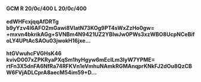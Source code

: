 #### GCM R 20/0c/400 L 20/0c/400
**edWHFcxjqqAfDRTg**<br/>**b9yYzv4I6AFO2mGawi8VlatN73KOg9PT4sWxZzHo0gw=**<br/>**+mxvn4bkrikAGg+SVNBm4N9421UZ2YBIwJw0PWs3xzWBO8UcpNCeBifoLY4UPtAcSAOu03jwokH16jxe...**<br/><br/>
**htGVwuhcFVGHsK46**<br/>**kvivD007xZPKRyaPXqSm1hyHgyw6mEcILm3IyW7YPME=**<br/>**rtFn3X5dnFA6NfRa74RFKVn1eVmhuNAmkRGMAnqprKNkFJ2dOu8QzCBW6FVjADLCprA8aecM54im59+D...**